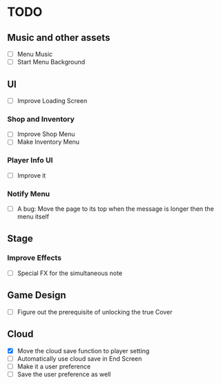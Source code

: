 # TODO
## Music and other assets
- [ ] Menu Music
- [ ] Start Menu Background
## UI
- [ ] Improve Loading Screen
### Shop and Inventory
- [ ] Improve Shop Menu
- [ ] Make Inventory Menu
### Player Info UI
- [ ] Improve it
### Notify Menu
- [ ] A bug: Move the page to its top when the message is longer then the menu itself
## Stage
### Improve Effects
- [ ] Special FX for the simultaneous note
## Game Design
- [ ] Figure out the prerequisite of unlocking the true Cover
## Cloud
- [X] Move the cloud save function to player setting
- [ ] Automatically use cloud save in End Screen
- [ ] Make it a user preference
- [ ] Save the user preference as well
